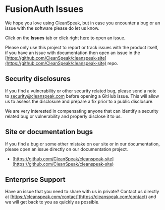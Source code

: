 # FusionAuth Issues
We hope you love using CleanSpeak, but in case you encounter a bug or an issue with the software please do let us know.

Click on the **Issues** tab or click right [here](https://github.com/CleanSpeak/cleanspeak-issues/issues/new/choose) to open an issue.

Please only use this project to report or track issues with the product itself, if you have an issue with documentation then open an issue in the [https://github.com/CleanSpeak/cleanspeak-site](https://github.com/CleanSpeak/cleanspeak-site) repo.

## Security disclosures
If you find a vulnerability or other security related bug, please send a note to security@cleanspeak.com before opening a GitHub issue. This will allow us to assess the disclosure and prepare a fix prior to a public disclosure. 

We are very interested in compensating anyone that can identify a security related bug or vulnerability and properly disclose it to us.

## Site or documentation bugs
If you find a bug or some other mistake on our site or in our documentation, please open an issue directly on our documentation project. 
- [https://github.com/CleanSpeak/cleanspeak-site](https://github.com/CleanSpeak/cleanspeak-site)

## Enterprise Support
Have an issue that you need to share with us in private? Contact us directly at [https://cleanspeak.com/contact](https://cleanspeak.com/contact) and we will get back to you as quickly as possible.
